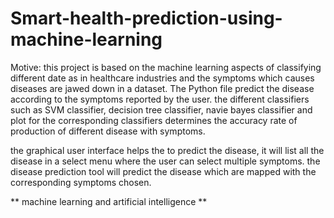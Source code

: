 # Smart-health-prediction-using-machine-learning
Motive:
this project is based on the machine learning aspects of classifying different date as in healthcare industries and the symptoms which causes diseases are jawed down in a dataset. The Python file predict the disease according to the symptoms reported by the user. 
the different classifiers such as SVM classifier, decision tree classifier, navie bayes classifier and plot for the corresponding classifiers determines the accuracy rate of production of different disease with symptoms.

the graphical user interface helps the to predict the disease, it will list all the disease in a select menu where the user can select multiple symptoms.
the disease prediction tool will predict the disease which are mapped with the corresponding symptoms chosen.

** machine learning and artificial intelligence **
